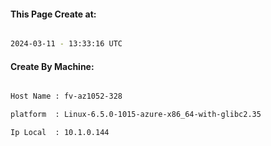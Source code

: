 
   
#### This Page Create at:

```bash

2024-03-11 - 13:33:16 UTC

```

#### Create By Machine:

```bash

Host Name : fv-az1052-328

platform  : Linux-6.5.0-1015-azure-x86_64-with-glibc2.35

Ip Local  : 10.1.0.144

```


